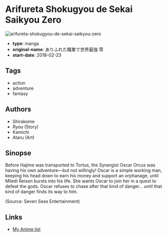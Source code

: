 # Arifureta Shokugyou de Sekai Saikyou Zero

![arifureta-shokugyou-de-sekai-saikyou-zero](https://cdn.myanimelist.net/images/manga/3/221478.jpg)

-   **type**: manga
-   **original-name**: ありふれた職業で世界最強 零
-   **start-date**: 2018-02-23

## Tags

-   action
-   adventure
-   fantasy

## Authors

-   Shirakome
-   Ryou (Story)
-   Kamichi
-   Ataru (Art)

## Sinopse

Before Hajime was transported to Tortus, the Synergist Oscar Orcus was having his own adventure—but not willingly! Oscar is a simple working man, keeping his head down to earn his money and support an orphanage, until Miledi Reisen bursts into his life. She wants Oscar to join her in a quest to defeat the gods. Oscar refuses to chase after that kind of danger... until that kind of danger finds its way to him.

(Source: Seven Seas Entertainment)

## Links

-   [My Anime list](https://myanimelist.net/manga/112907/Arifureta_Shokugyou_de_Sekai_Saikyou_Zero)
